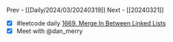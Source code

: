 Prev - [[Daily/2024/03/20240319]]
Next - [[20240321]]

- [x] #leetcode daily [1669. Merge In Between Linked Lists](https://leetcode.com/problems/merge-in-between-linked-lists/)
- [x] Meet with @dan_merry